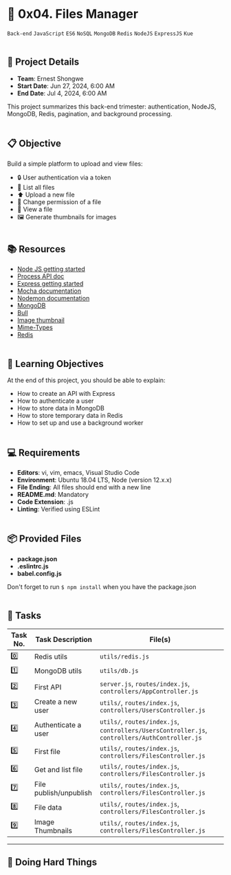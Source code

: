 # 📂 0x04. Files Manager
`Back-end` `JavaScript` `ES6` `NoSQL` `MongoDB` `Redis` `NodeJS` `ExpressJS` `Kue`
<br></br>

## 📝 Project Details
- **Team**: Ernest Shongwe
- **Start Date**: Jun 27, 2024, 6:00 AM
- **End Date**: Jul 4, 2024, 6:00 AM

This project summarizes this back-end trimester: authentication, NodeJS, MongoDB, Redis, pagination, and background processing.
<br></br>

## 📋 Objective
Build a simple platform to upload and view files:
- 🔒 User authentication via a token
- 📂 List all files
- ⬆️ Upload a new file
- 🔄 Change permission of a file
- 👀 View a file
- 🖼️ Generate thumbnails for images
<br></br>

## 📚 Resources
- [Node JS getting started](https://nodejs.dev/learn)
- [Process API doc](https://nodejs.org/api/process.html)
- [Express getting started](https://expressjs.com/en/starter/installing.html)
- [Mocha documentation](https://mochajs.org/)
- [Nodemon documentation](https://nodemon.io/)
- [MongoDB](https://docs.mongodb.com/)
- [Bull](https://github.com/OptimalBits/bull)
- [Image thumbnail](https://www.npmjs.com/package/image-thumbnail)
- [Mime-Types](https://www.npmjs.com/package/mime-types)
- [Redis](https://redis.io/documentation)
<br></br>

## 🎯 Learning Objectives
At the end of this project, you should be able to explain:
- How to create an API with Express
- How to authenticate a user
- How to store data in MongoDB
- How to store temporary data in Redis
- How to set up and use a background worker
<br></br>

## 💻 Requirements
- **Editors**: vi, vim, emacs, Visual Studio Code
- **Environment**: Ubuntu 18.04 LTS, Node (version 12.x.x)
- **File Ending**: All files should end with a new line
- **README.md**: Mandatory
- **Code Extension**: .js
- **Linting**: Verified using ESLint
<br></br>

## 📦 Provided Files
- **package.json**
- **.eslintrc.js**
- **babel.config.js**

Don't forget to run `$ npm install` when you have the package.json
<br></br>

## 📝 Tasks

| Task No. | Task Description | File(s) |
|----------|------------------|---------|
| 0️⃣ | Redis utils | `utils/redis.js` |
| 1️⃣ | MongoDB utils | `utils/db.js` |
| 2️⃣ | First API | `server.js`, `routes/index.js`, `controllers/AppController.js` |
| 3️⃣ | Create a new user | `utils/`, `routes/index.js`, `controllers/UsersController.js` |
| 4️⃣ | Authenticate a user | `utils/`, `routes/index.js`, `controllers/UsersController.js`, `controllers/AuthController.js` |
| 5️⃣ | First file | `utils/`, `routes/index.js`, `controllers/FilesController.js` |
| 6️⃣ | Get and list file | `utils/`, `routes/index.js`, `controllers/FilesController.js` |
| 7️⃣ | File publish/unpublish | `utils/`, `routes/index.js`, `controllers/FilesController.js` |
| 8️⃣ | File data | `utils/`, `routes/index.js`, `controllers/FilesController.js` |
| 9️⃣ | Image Thumbnails | `utils/`, `routes/index.js`, `controllers/FilesController.js` |

---
## 🚀 Doing Hard Things
